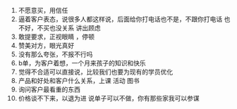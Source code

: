 1. 不愿意买，用信任
2. 逼着客户表态，说很多人都这样说，后面给你打电话也不是，不跟你打电话
 也不好，不买也没关系 讲出顾虑
3. 敢提要求，正视眼睛 ，停顿
4. 赞美对方，眼光真好
5. 没有那么夸张，不报不行吗
6. b单，为客户着想，一个月来孩子的知识和快乐
7. 觉得不合适可以直接说，比较我们也要为现有的学员优化
8. 产品和好处和客户什么关系，上课 活动 图书
9. 询问客户最看重的东西
10. 价格谈不下来，以退为进 说单子可以不做，你有那些家我可以参谋
